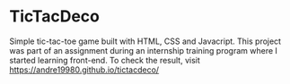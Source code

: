 # TicTacDeco

Simple tic-tac-toe game built with HTML, CSS and Javacript. This project was part of an assignment during an internship training program where I started learning front-end. To check the result, visit https://andre19980.github.io/tictacdeco/
